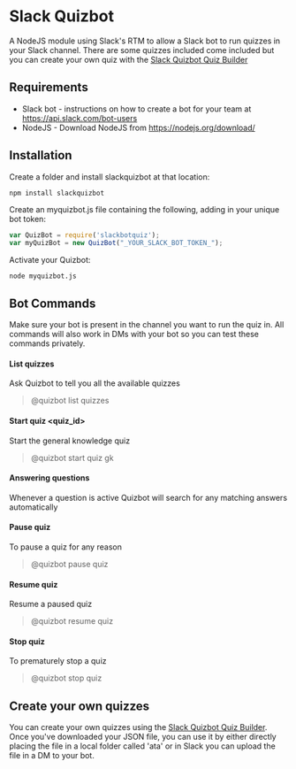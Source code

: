 # Slack Quizbot

A NodeJS module using Slack's RTM to allow a Slack bot to run quizzes in your Slack channel. There are some quizzes included come included but you can create your own quiz with the [Slack Quizbot Quiz Builder](codebyfire.github.io/slackquizbotbuilder)

## Requirements
* Slack bot - instructions on how to create a bot for your team at https://api.slack.com/bot-users
* NodeJS - Download NodeJS from https://nodejs.org/download/

## Installation

Create a folder and install slackquizbot at that location: 

```nodejs
npm install slackquizbot
```

Create an myquizbot.js file containing the following, adding in your unique bot token:

```js
var QuizBot = require('slackbotquiz');
var myQuizBot = new QuizBot("_YOUR_SLACK_BOT_TOKEN_");
```

Activate your Quizbot:

```nodejs
node myquizbot.js
```

## Bot Commands

Make sure your bot is present in the channel you want to run the quiz in. All commands will also work in DMs with your bot so you can test these commands privately.

#### List quizzes
Ask Quizbot to tell you all the available quizzes
> @quizbot list quizzes

#### Start quiz <quiz_id>
Start the general knowledge quiz
> @quizbot start quiz gk

#### Answering questions
Whenever a question is active Quizbot will search for any matching answers automatically

#### Pause quiz
To pause a quiz for any reason
> @quizbot pause quiz

#### Resume quiz
Resume a paused quiz
> @quizbot resume quiz

#### Stop quiz
To prematurely stop a quiz
> @quizbot stop quiz

## Create your own quizzes
You can create your own quizzes using the [Slack Quizbot Quiz Builder](codebyfire.github.io/slackquizbotbuilder). Once you've downloaded your JSON file, you can use it by either directly placing the file in a local folder called 'ata' or in Slack you can upload the file in a DM to your bot.
